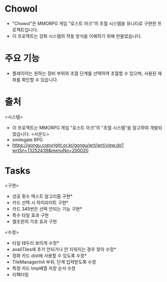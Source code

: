 # Chowol
- "Chowol"은 MMORPG 게임 "로스트 아크"의 초월 시스템을 유니티로 구현한 프로젝트입니다.
- 이 프로젝트는 강화 시스템의 작동 방식을 이해하기 위해 만들었습니다.

# 주요 기능
- 플레이어는 원하는 장비 부위와 초월 단계를 선택하여 초월할 수 있으며, 사용된 재화를 확인할 수 있습니다.

# 출처
<시스템>
- 이 프로젝트는 MMORPG 게임 "로스트 아크"의 "초월 시스템"을 참고하여 개발되었습니다.
<사운드>
- smilegate RPG
- https://gongu.copyright.or.kr/gongu/wrt/wrt/view.do?wrtSn=13252439&menuNo=200020

# Tasks
<구현>
- 성공 횟수 텍스트 알고리즘 구현*
- 카드 선택 시 하이라이트 구현*
- 카드 345번은 선택 안되는 기능 구현*
- 특수 타일 효과 구현
- 엘조윈의 가호 효과 구현

<수정>
- 타일 테두리 보이게 수정*
- availTiles에 추가 안되거나 안 지워지는 경우 찾아 수정*
- 정화 카드 dist에 사용할 수 있도록 수정*
- TileManagerInit 부위, 단계 입력받도록 수정
- 특정 카드 tmp배열 저장 순서 수정
- 리팩터링


